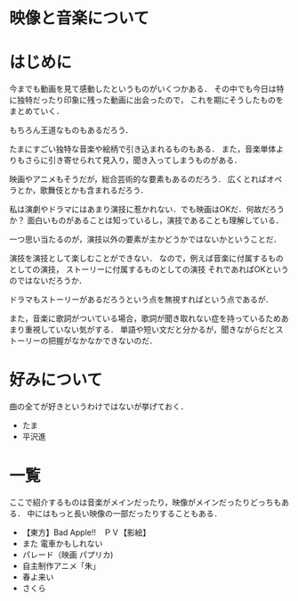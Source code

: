 映像と音楽について
===============


# はじめに


今までも動画を見て感動したというものがいくつかある．
その中でも今日は特に独特だったり印象に残った動画に出会ったので，
これを期にそうしたものをまとめていく．

もちろん王道なものもあるだろう．

たまにすごい独特な音楽や絵柄で引き込まれるものもある．
また，音楽単体よりもさらに引き寄せられて見入り，聞き入ってしまうものがある．

映画やアニメもそうだが，総合芸術的な要素もあるのだろう．
広くとればオペラとか，歌舞伎とかも含まれるだろう．

私は演劇やドラマにはあまり演技に惹かれない．でも映画はOKだ．何故だろうか？
面白いものがあることは知っているし，演技であることも理解している．

一つ思い当たるのが，演技以外の要素が主かどうかではないかということだ．

演技を演技として楽しむことができない．
なので，例えば音楽に付属するものとしての演技，
ストーリーに付属するものとしての演技
それであればOKというのではないだろうか．

ドラマもストーリーがあるだろうという点を無視すればという点であるが．

また，音楽に歌詞がついている場合，歌詞が聞き取れない症を持っているためあまり重視していない気がする．
単語や短い文だと分かるが，聞きながらだとストーリーの把握がなかなかできないのだ．

# 好みについて

曲の全てが好きというわけではないが挙げておく．

- たま
- 平沢進


# 一覧

ここで紹介するものは音楽がメインだったり，映像がメインだったりどっちもある．
中にはもっと長い映像の一部だったりすることもある．

- 【東方】Bad Apple!!　ＰＶ【影絵】
- また 電車かもしれない
- パレード（映画 パプリカ)
- 自主制作アニメ「朱」
- 春よ来い
- さくら

